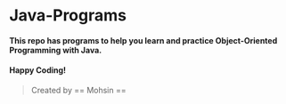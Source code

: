 # Java-Programs
#### This repo has programs to help you learn and practice Object-Oriented Programming with Java. 
#### Happy Coding!
> Created by == Mohsin == 

